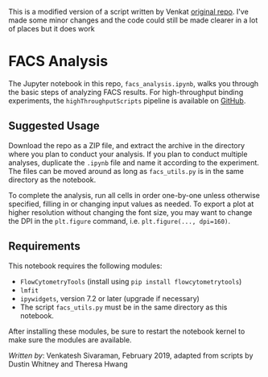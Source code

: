 This is a modified version of a script written by Venkat [original repo](https://github.com/venkatesh-sivaraman/facs_analysis). I've made some minor changes and the code could still be made clearer in a lot of places but it does work


# FACS Analysis

The Jupyter notebook in this repo, `facs_analysis.ipynb`, walks you through the basic steps of analyzing FACS results. For high-throughput binding experiments, the `highThroughputScripts` pipeline is available on [GitHub](https://github.com/KeatingLab/highThroughputScripts/tree/vs_optimization).

## Suggested Usage

Download the repo as a ZIP file, and extract the archive in the directory where you plan to conduct your analysis. If you plan to conduct multiple analyses, duplicate the `.ipynb` file and name it according to the experiment. The files can be moved around as long as `facs_utils.py` is in the same directory as the notebook.

To complete the analysis, run all cells in order one-by-one unless otherwise specified, filling in or changing input values as needed. To export a plot at higher resolution without changing the font size, you may want to change the DPI in the `plt.figure` command, i.e. `plt.figure(..., dpi=160)`.

## Requirements

This notebook requires the following modules:

* `FlowCytometryTools` (install using `pip install flowcytometrytools`)
* `lmfit`
* `ipywidgets`, version 7.2 or later (upgrade if necessary)
* The script `facs_utils.py` must be in the same directory as this notebook.

After installing these modules, be sure to restart the notebook kernel to make sure the modules are available.

*Written by*: Venkatesh Sivaraman, February 2019, adapted from scripts by Dustin Whitney and Theresa Hwang
